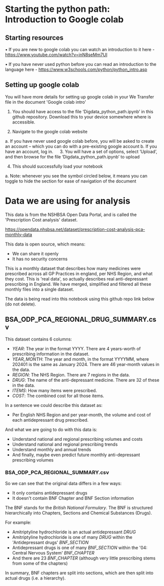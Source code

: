 
# Starting the python path: Introduction to Google colab
## Starting resources

•	If you are new to google colab you can watch an introduction to it here - https://www.youtube.com/watch?v=inN8seMm7UI 

•	If you have never used python before you can read an introduction to the language here - https://www.w3schools.com/python/python_intro.asp 

## Setting up google colab 
You will have more details for setting up google colab in your We Transfer file in the document 'Google colab intro'

1.	You should have access to the file ‘Digdata_python_path.ipynb’ in this github repository. Download this to your device somewhere where is accessible.

2.	Navigate to the google colab website

a.	If you have never used google colab before, you will be asked to create an account – which you can do with a pre-existing google account
b.	If you have an account, log in.
 
3.	You will have a set of options, select  ‘Upload’,  and then browse for the file ‘Digdata_python_path.ipynb’ to upload
 
4.	This should successfully load your notebook

a.	Note: whenever you see the symbol circled below, it means you can toggle to hide the section for ease of navigation of the document
 

# Data we are using for analysis

This data is from the NSHBSA Open Data Portal, and is called the 'Prescription Cost analysis' dataset.

https://opendata.nhsbsa.net/dataset/prescription-cost-analysis-pca-monthly-data

This data is open source, which means:

- We can share it openly
- It has no security concerns

This is a monthly dataset that describes how many medicines were prescribed across all GP Practices in england, per NHS Region, and what they cost.
This is 'real data', so actually describes real anti-depressant prescribing in England.
We have merged, simplified and filtered all these monthly files into a single dataset.

The data is being read into this notebook using this github repo link below (do not delete).

## BSA_ODP_PCA_REGIONAL_DRUG_SUMMARY.csv

This dataset contains 6 columns:

*   *YEAR*: The year in the format YYYY. There are 4 years-worth of prescribing information in the dataset.
*   *YEAR_MONTH*: The year and month, in the format YYYYMM, where 202401 is the same as January 2024. There are 46 year-month values in the data.
*   *REGION*: The NHS Region. There are 7 regions in the data.
*   *DRUG*: The name of the anti-depressant medicine. There are 32 of these in the data.
*   *ITEMS*: How many items were prescribed.
*   *COST*: The combined cost for all those items.

In a sentence we could describe this dataset as:

- Per English NHS Region and per year-month, the volume and cost of each antidepressant drug prescribed.

And what we are going to do with this data is:

- Understand national and regional prescribing volumes and costs
- Understand national and regional prescribing trends
- Understand monthly and annual trends
- And finally, maybe even predict future monthly anti-depressant prescribing volumes

### BSA_ODP_PCA_REGIONAL_SUMMARY.csv

So we can see that the original data differs in a few ways:

- It only contains antidepressant drugs
- It doesn't contain BNF Chapter and BNF Section information

The BNF stands for the *British National Formulary*.
The BNF is structured hierarchically into Chapters, Sections and Chemical Substances (Drugs).

For example:

- Amitriptyline hydrochloride is an actual antidepressant *DRUG*
- Amitriptyline hydrochloride is one of many *DRUG* within the 'Antidepressant drugs' *BNF_SECTION*
- Antidepressant drugs is one of many *BNF_SECTION* within the '04: Central Nervous System' *BNF_CHAPTER*
- And there are 23 *BNF_CHAPTER* (although very little prescribing stems from some of the chapters)

In summary, BNF chapters are split into sections, which are then split into actual drugs (i.e. a hierarchy).
